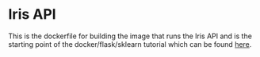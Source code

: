 # Iris API

This is the dockerfile for building the image that runs the Iris API and is the starting point of the docker/flask/sklearn tutorial which can be found [here](https://github.com/heuvel/docker_flask_sklearn_tutorial/blob/master/tutorial/README.md).

